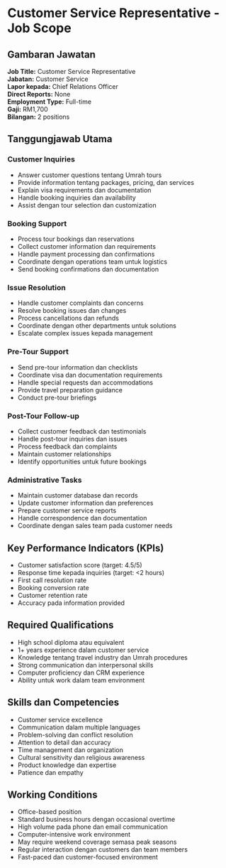 # Customer Service Representative - Job Scope

## Gambaran Jawatan
**Job Title:** Customer Service Representative  
**Jabatan:** Customer Service  
**Lapor kepada:** Chief Relations Officer  
**Direct Reports:** None  
**Employment Type:** Full-time  
**Gaji:** RM1,700  
**Bilangan:** 2 positions

## Tanggungjawab Utama

### Customer Inquiries
- Answer customer questions tentang Umrah tours
- Provide information tentang packages, pricing, dan services
- Explain visa requirements dan documentation
- Handle booking inquiries dan availability
- Assist dengan tour selection dan customization

### Booking Support
- Process tour bookings dan reservations
- Collect customer information dan requirements
- Handle payment processing dan confirmations
- Coordinate dengan operations team untuk logistics
- Send booking confirmations dan documentation

### Issue Resolution
- Handle customer complaints dan concerns
- Resolve booking issues dan changes
- Process cancellations dan refunds
- Coordinate dengan other departments untuk solutions
- Escalate complex issues kepada management

### Pre-Tour Support
- Send pre-tour information dan checklists
- Coordinate visa dan documentation requirements
- Handle special requests dan accommodations
- Provide travel preparation guidance
- Conduct pre-tour briefings

### Post-Tour Follow-up
- Collect customer feedback dan testimonials
- Handle post-tour inquiries dan issues
- Process feedback dan complaints
- Maintain customer relationships
- Identify opportunities untuk future bookings

### Administrative Tasks
- Maintain customer database dan records
- Update customer information dan preferences
- Prepare customer service reports
- Handle correspondence dan documentation
- Coordinate dengan sales team pada customer needs

## Key Performance Indicators (KPIs)
- Customer satisfaction score (target: 4.5/5)
- Response time kepada inquiries (target: <2 hours)
- First call resolution rate
- Booking conversion rate
- Customer retention rate
- Accuracy pada information provided

## Required Qualifications
- High school diploma atau equivalent
- 1+ years experience dalam customer service
- Knowledge tentang travel industry dan Umrah procedures
- Strong communication dan interpersonal skills
- Computer proficiency dan CRM experience
- Ability untuk work dalam team environment

## Skills dan Competencies
- Customer service excellence
- Communication dalam multiple languages
- Problem-solving dan conflict resolution
- Attention to detail dan accuracy
- Time management dan organization
- Cultural sensitivity dan religious awareness
- Product knowledge dan expertise
- Patience dan empathy

## Working Conditions
- Office-based position
- Standard business hours dengan occasional overtime
- High volume pada phone dan email communication
- Computer-intensive work environment
- May require weekend coverage semasa peak seasons
- Regular interaction dengan customers dan team members
- Fast-paced dan customer-focused environment
